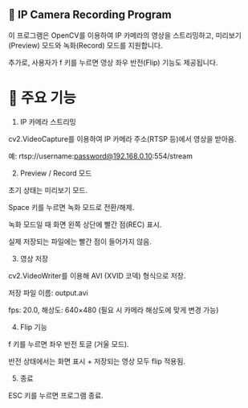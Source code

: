 ## 📌 IP Camera Recording Program

이 프로그램은 OpenCV를 이용하여 IP 카메라의 영상을 스트리밍하고,
미리보기(Preview) 모드와 녹화(Record) 모드를 지원합니다.

추가로, 사용자가 f 키를 누르면 영상 좌우 반전(Flip) 기능도 제공됩니다.

# 🚀 주요 기능

1. IP 카메라 스트리밍

cv2.VideoCapture를 이용하여 IP 카메라 주소(RTSP 등)에서 영상을 받아옴.

예: rtsp://username:password@192.168.0.10:554/stream

2. Preview / Record 모드

초기 상태는 미리보기 모드.

Space 키를 누르면 녹화 모드로 전환/해제.

녹화 모드일 때 화면 왼쪽 상단에 빨간 점(REC) 표시.

실제 저장되는 파일에는 빨간 점이 들어가지 않음.

3. 영상 저장

cv2.VideoWriter를 이용해 AVI (XVID 코덱) 형식으로 저장.

저장 파일 이름: output.avi

fps: 20.0, 해상도: 640×480 (필요 시 카메라 해상도에 맞게 변경 가능)

4. Flip 기능

f 키를 누르면 좌우 반전 토글 (거울 모드).

반전 상태에서는 화면 표시 + 저장되는 영상 모두 flip 적용됨.

5. 종료

ESC 키를 누르면 프로그램 종료.
